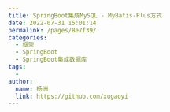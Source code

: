 ```yaml
---
title: SpringBoot集成MySQL - MyBatis-Plus方式
date: 2022-07-31 15:01:14
permalink: /pages/8e7f39/
categories:
  - 框架
  - SpringBoot
  - SpringBoot集成数据库
tags:
  - 
author: 
  name: 杨洲
  link: https://github.com/xugaoyi
---
```

